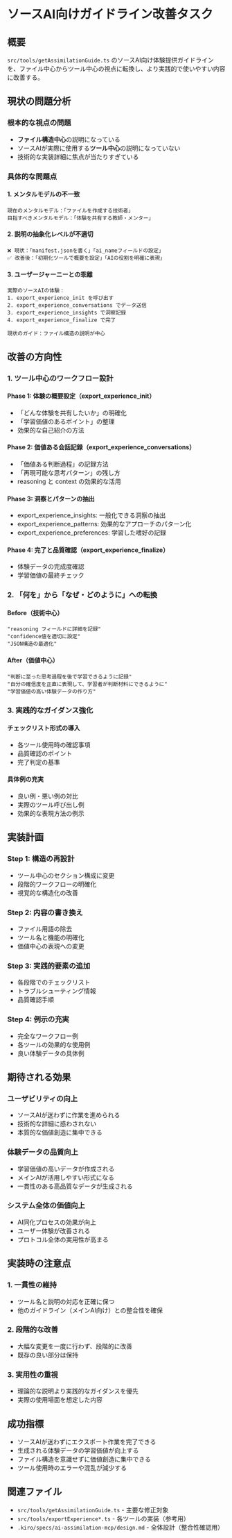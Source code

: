 # ソースAI向けガイドライン改善タスク

## 概要

`src/tools/getAssimilationGuide.ts` のソースAI向け体験提供ガイドラインを、ファイル中心からツール中心の視点に転換し、より実践的で使いやすい内容に改善する。

## 現状の問題分析

### 根本的な視点の問題
- **ファイル構造中心**の説明になっている
- ソースAIが実際に使用する**ツール中心**の説明になっていない
- 技術的な実装詳細に焦点が当たりすぎている

### 具体的な問題点

#### 1. メンタルモデルの不一致
```
現在のメンタルモデル：「ファイルを作成する技術者」
目指すべきメンタルモデル：「体験を共有する教師・メンター」
```

#### 2. 説明の抽象化レベルが不適切
```
❌ 現状：「manifest.jsonを書く」「ai_nameフィールドの設定」
✅ 改善後：「初期化ツールで概要を設定」「AIの役割を明確に表現」
```

#### 3. ユーザージャーニーとの乖離
```
実際のソースAIの体験：
1. export_experience_init を呼び出す
2. export_experience_conversations でデータ送信
3. export_experience_insights で洞察記録
4. export_experience_finalize で完了

現状のガイド：ファイル構造の説明が中心
```

## 改善の方向性

### 1. ツール中心のワークフロー設計

#### Phase 1: 体験の概要設定（export_experience_init）
- 「どんな体験を共有したいか」の明確化
- 「学習価値のあるポイント」の整理
- 効果的な自己紹介の方法

#### Phase 2: 価値ある会話記録（export_experience_conversations）
- 「価値ある判断過程」の記録方法
- 「再現可能な思考パターン」の残し方
- reasoning と context の効果的な活用

#### Phase 3: 洞察とパターンの抽出
- export_experience_insights: 一般化できる洞察の抽出
- export_experience_patterns: 効果的なアプローチのパターン化
- export_experience_preferences: 学習した嗜好の記録

#### Phase 4: 完了と品質確認（export_experience_finalize）
- 体験データの完成度確認
- 学習価値の最終チェック

### 2. 「何を」から「なぜ・どのように」への転換

#### Before（技術中心）
```
"reasoning フィールドに詳細を記録"
"confidence値を適切に設定"
"JSON構造の最適化"
```

#### After（価値中心）
```
"判断に至った思考過程を後で学習できるように記録"
"自分の確信度を正直に表現して、学習者が判断材料にできるように"
"学習価値の高い体験データの作り方"
```

### 3. 実践的なガイダンス強化

#### チェックリスト形式の導入
- 各ツール使用時の確認事項
- 品質確認のポイント
- 完了判定の基準

#### 具体例の充実
- 良い例・悪い例の対比
- 実際のツール呼び出し例
- 効果的な表現方法の例示

## 実装計画

### Step 1: 構造の再設計
- ツール中心のセクション構成に変更
- 段階的ワークフローの明確化
- 視覚的な構造化の改善

### Step 2: 内容の書き換え
- ファイル用語の除去
- ツール名と機能の明確化
- 価値中心の表現への変更

### Step 3: 実践的要素の追加
- 各段階でのチェックリスト
- トラブルシューティング情報
- 品質確認手順

### Step 4: 例示の充実
- 完全なワークフロー例
- 各ツールの効果的な使用例
- 良い体験データの具体例

## 期待される効果

### ユーザビリティの向上
- ソースAIが迷わずに作業を進められる
- 技術的な詳細に惑わされない
- 本質的な価値創造に集中できる

### 体験データの品質向上
- 学習価値の高いデータが作成される
- メインAIが活用しやすい形式になる
- 一貫性のある高品質なデータが生成される

### システム全体の価値向上
- AI同化プロセスの効果が向上
- ユーザー体験が改善される
- プロトコル全体の実用性が高まる

## 実装時の注意点

### 1. 一貫性の維持
- ツール名と説明の対応を正確に保つ
- 他のガイドライン（メインAI向け）との整合性を確保

### 2. 段階的な改善
- 大幅な変更を一度に行わず、段階的に改善
- 既存の良い部分は保持

### 3. 実用性の重視
- 理論的な説明より実践的なガイダンスを優先
- 実際の使用場面を想定した内容

## 成功指標

- ソースAIが迷わずにエクスポート作業を完了できる
- 生成される体験データの学習価値が向上する
- ファイル構造を意識せずに価値創造に集中できる
- ツール使用時のエラーや混乱が減少する

## 関連ファイル

- `src/tools/getAssimilationGuide.ts` - 主要な修正対象
- `src/tools/exportExperience*.ts` - 各ツールの実装（参考用）
- `.kiro/specs/ai-assimilation-mcp/design.md` - 全体設計（整合性確認用）